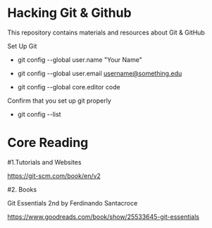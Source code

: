 # Hacking Git & Github
This repository contains materials and resources about Git &amp; GitHub

Set Up Git

- git config --global user.name "Your Name"

- git config --global user.email username@something.edu

- git config --global core.editor code

Confirm that you set up git properly

- git config --list


# Core Reading
#1.Tutorials and Websites

https://git-scm.com/book/en/v2

#2. Books

Git Essentials 2nd by Ferdinando Santacroce 

https://www.goodreads.com/book/show/25533645-git-essentials
